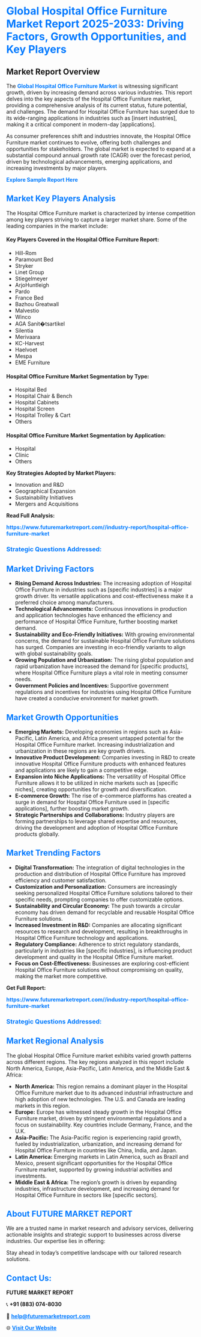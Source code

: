 <h1 style="color: #007BFF;">Global Hospital Office Furniture Market Report 2025-2033: Driving Factors, Growth Opportunities, and Key Players</h1>

<section id="overview">
<h2>Market Report Overview</h2>
<p>The <a href="https://www.futuremarketreport.com//industry-report/hospital-office-furniture-market" style="color: #007BFF; text-decoration: none;"><strong>Global Hospital Office Furniture Market</strong></a> is witnessing significant growth, driven by increasing demand across various industries. This report delves into the key aspects of the Hospital Office Furniture market, providing a comprehensive analysis of its current status, future potential, and challenges. The demand for Hospital Office Furniture has surged due to its wide-ranging applications in industries such as [insert industries], making it a critical component in modern-day [applications].</p>
<p>As consumer preferences shift and industries innovate, the Hospital Office Furniture market continues to evolve, offering both challenges and opportunities for stakeholders. The global market is expected to expand at a substantial compound annual growth rate (CAGR) over the forecast period, driven by technological advancements, emerging applications, and increasing investments by major players.</p>
</section>

<section id="overview">
<p><a href="https://www.futuremarketreport.com//request-sample/reportId=45592" style="color: #007BFF; text-decoration: none;"><strong>Explore Sample Report Here</strong></a></p>
</section>

<section id="key-players">
<h2 style="color: #007BFF;">Market Key Players Analysis</h2>
<p>The Hospital Office Furniture market is characterized by intense competition among key players striving to capture a larger market share. Some of the leading companies in the market include:</p>
<h4>Key Players Covered in the Hospital Office Furniture Report:</h4>
<ul><li>Hill-Rom</li><li>Paramount Bed</li><li>Stryker</li><li>Linet Group</li><li>Stiegelmeyer</li><li>ArjoHuntleigh</li><li>Pardo</li><li>France Bed</li><li>Bazhou Greatwall</li><li>Malvestio</li><li>Winco</li><li>AGA Sanit�tsartikel</li><li>Silentia</li><li>Merivaara</li><li>KC-Harvest</li><li>Haelvoet</li><li>Mespa</li><li>EME Furniture</li></ul>
<h4>Hospital Office Furniture Market Segmentation by Type:</h4>
<ul><li>Hospital Bed</li><li>Hospital Chair &amp; Bench</li><li>Hospital Cabinets</li><li>Hospital Screen</li><li>Hospital Trolley &amp; Cart</li><li>Others</li></ul>

<h4>Hospital Office Furniture Market Segmentation by Application:</h4>
<ul><li>Hospital</li><li>Clinic</li><li>Others</li></ul>
<p><strong>Key Strategies Adopted by Market Players:</strong></p>
<ul>
<li>Innovation and R&D</li>
<li>Geographical Expansion</li>
<li>Sustainability Initiatives</li>
<li>Mergers and Acquisitions</li>
</ul>
</section>

<section>
<p><strong>Read Full Analysis: </strong></p><a href="https://www.futuremarketreport.com//industry-report/hospital-office-furniture-market" style="color: #007BFF; text-decoration: none;"><strong>https://www.futuremarketreport.com//industry-report/hospital-office-furniture-market</strong></a>
<h3 style="color: #007BFF;">Strategic Questions Addressed:</h3>
</section>

<section id="driving-factors">
<h2 style="color: #007BFF;">Market Driving Factors</h2>
<ul>
<li><strong>Rising Demand Across Industries:</strong> The increasing adoption of Hospital Office Furniture in industries such as [specific industries] is a major growth driver. Its versatile applications and cost-effectiveness make it a preferred choice among manufacturers.</li>
<li><strong>Technological Advancements:</strong> Continuous innovations in production and application technologies have enhanced the efficiency and performance of Hospital Office Furniture, further boosting market demand.</li>
<li><strong>Sustainability and Eco-Friendly Initiatives:</strong> With growing environmental concerns, the demand for sustainable Hospital Office Furniture solutions has surged. Companies are investing in eco-friendly variants to align with global sustainability goals.</li>
<li><strong>Growing Population and Urbanization:</strong> The rising global population and rapid urbanization have increased the demand for [specific products], where Hospital Office Furniture plays a vital role in meeting consumer needs.</li>
<li><strong>Government Policies and Incentives:</strong> Supportive government regulations and incentives for industries using Hospital Office Furniture have created a conducive environment for market growth.</li>
</ul>
</section>

<section id="growth-opportunities">
<h2 style="color: #007BFF;">Market Growth Opportunities</h2>
<ul>
<li><strong>Emerging Markets:</strong> Developing economies in regions such as Asia-Pacific, Latin America, and Africa present untapped potential for the Hospital Office Furniture market. Increasing industrialization and urbanization in these regions are key growth drivers.</li>
<li><strong>Innovative Product Development:</strong> Companies investing in R&D to create innovative Hospital Office Furniture products with enhanced features and applications are likely to gain a competitive edge.</li>
<li><strong>Expansion into Niche Applications:</strong> The versatility of Hospital Office Furniture allows it to be utilized in niche markets such as [specific niches], creating opportunities for growth and diversification.</li>
<li><strong>E-commerce Growth:</strong> The rise of e-commerce platforms has created a surge in demand for Hospital Office Furniture used in [specific applications], further boosting market growth.</li>
<li><strong>Strategic Partnerships and Collaborations:</strong> Industry players are forming partnerships to leverage shared expertise and resources, driving the development and adoption of Hospital Office Furniture products globally.</li>
</ul>
</section>

<section id="trending-factors">
<h2 style="color: #007BFF;">Market Trending Factors</h2>
<ul>
<li><strong>Digital Transformation:</strong> The integration of digital technologies in the production and distribution of Hospital Office Furniture has improved efficiency and customer satisfaction.</li>
<li><strong>Customization and Personalization:</strong> Consumers are increasingly seeking personalized Hospital Office Furniture solutions tailored to their specific needs, prompting companies to offer customizable options.</li>
<li><strong>Sustainability and Circular Economy:</strong> The push towards a circular economy has driven demand for recyclable and reusable Hospital Office Furniture solutions.</li>
<li><strong>Increased Investment in R&D:</strong> Companies are allocating significant resources to research and development, resulting in breakthroughs in Hospital Office Furniture technology and applications.</li>
<li><strong>Regulatory Compliance:</strong> Adherence to strict regulatory standards, particularly in industries like [specific industries], is influencing product development and quality in the Hospital Office Furniture market.</li>
<li><strong>Focus on Cost-Effectiveness:</strong> Businesses are exploring cost-efficient Hospital Office Furniture solutions without compromising on quality, making the market more competitive.</li>
</ul>
</section>

<section>
<p><strong>Get Full Report: </strong></p><a href="https://www.futuremarketreport.com//industry-report/hospital-office-furniture-market" style="color: #007BFF; text-decoration: none;"><strong>https://www.futuremarketreport.com//industry-report/hospital-office-furniture-market</strong></a>
<h3 style="color: #007BFF;">Strategic Questions Addressed:</h3>
</section>


<section id="regional-analysis">
<h2 style="color: #007BFF;">Market Regional Analysis</h2>
<p>The global Hospital Office Furniture market exhibits varied growth patterns across different regions. The key regions analyzed in this report include North America, Europe, Asia-Pacific, Latin America, and the Middle East & Africa:</p>
<ul>
<li><strong>North America:</strong> This region remains a dominant player in the Hospital Office Furniture market due to its advanced industrial infrastructure and high adoption of new technologies. The U.S. and Canada are leading markets in this region.</li>
<li><strong>Europe:</strong> Europe has witnessed steady growth in the Hospital Office Furniture market, driven by stringent environmental regulations and a focus on sustainability. Key countries include Germany, France, and the U.K.</li>
<li><strong>Asia-Pacific:</strong> The Asia-Pacific region is experiencing rapid growth, fueled by industrialization, urbanization, and increasing demand for Hospital Office Furniture in countries like China, India, and Japan.</li>
<li><strong>Latin America:</strong> Emerging markets in Latin America, such as Brazil and Mexico, present significant opportunities for the Hospital Office Furniture market, supported by growing industrial activities and investments.</li>
<li><strong>Middle East & Africa:</strong> The region’s growth is driven by expanding industries, infrastructure development, and increasing demand for Hospital Office Furniture in sectors like [specific sectors].</li>
</ul>
</section>

<footer>
<h2 style="color: #007BFF;">About FUTURE MARKET REPORT</h2>
<p>We are a trusted name in market research and advisory services, delivering actionable insights and strategic support to businesses across diverse industries. Our expertise lies in offering:</p>

<p>Stay ahead in today’s competitive landscape with our tailored research solutions.</p>

<h2 style="color: #007BFF;">Contact Us:</h2>
<p><strong>FUTURE MARKET REPORT</strong></p>
<p>📞 <strong>+91 (883) 074-8030</strong></p>
<p>📧 <strong><a href="mailto:help@futuremarketreport.com" style="color: #007BFF;">help@futuremarketreport.com</a></strong></p>
<p>🌐 <strong><a href="https://www.futuremarketreport.com/" style="color: #007BFF;">Visit Our Website</a></strong></p>
</footer>